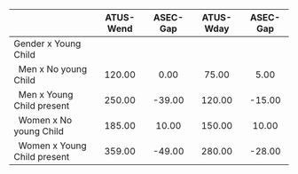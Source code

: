 
|                      |    ATUS-Wend |     ASEC-Gap |    ATUS-Wday |     ASEC-Gap |
| -------------------- | :----------: | :----------: | :----------: | :----------: |
| Gender x Young Child |              |              |              |              |
| &nbsp;&nbsp;Men x No young Child |       120.00 |         0.00 |        75.00 |         5.00 |
| &nbsp;&nbsp;Men x Young Child present |       250.00 |       -39.00 |       120.00 |       -15.00 |
| &nbsp;&nbsp;Women x No young Child |       185.00 |        10.00 |       150.00 |        10.00 |
| &nbsp;&nbsp;Women x Young Child present |       359.00 |       -49.00 |       280.00 |       -28.00 |

